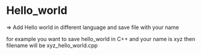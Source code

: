# Hello_world

=> Add Hello world in different language and save file with your name 

for example you want to save hello_world in C++ and your name is xyz then filename will be xyz_hello_world.cpp
